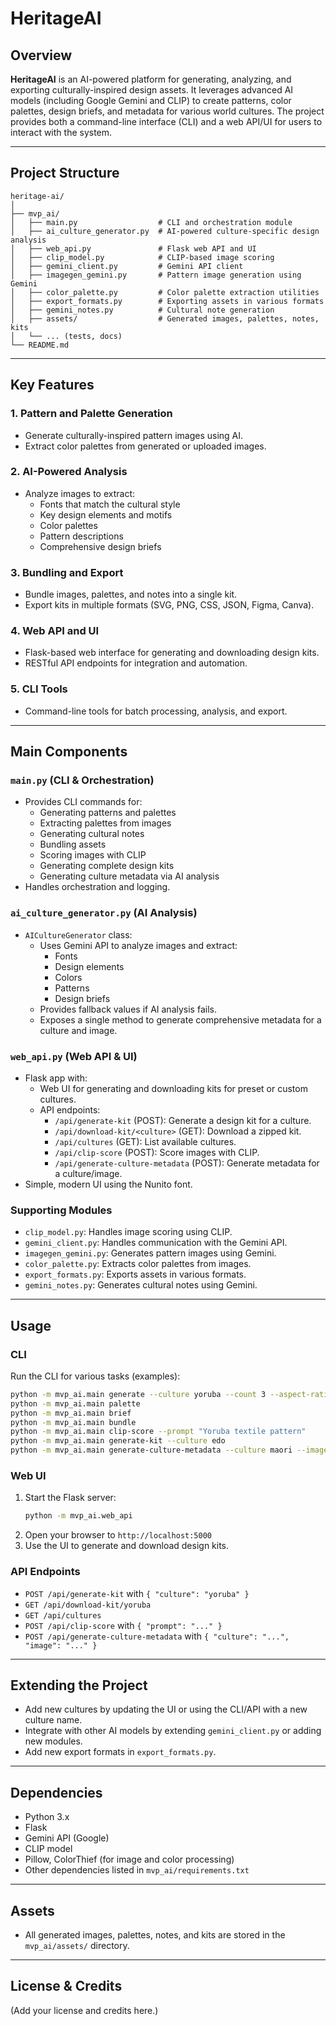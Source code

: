 # HeritageAI

## Overview

**HeritageAI** is an AI-powered platform for generating, analyzing, and exporting culturally-inspired design assets. It leverages advanced AI models (including Google Gemini and CLIP) to create patterns, color palettes, design briefs, and metadata for various world cultures. The project provides both a command-line interface (CLI) and a web API/UI for users to interact with the system.

---

## Project Structure

```
heritage-ai/
│
├── mvp_ai/
│   ├── main.py                  # CLI and orchestration module
│   ├── ai_culture_generator.py  # AI-powered culture-specific design analysis
│   ├── web_api.py               # Flask web API and UI
│   ├── clip_model.py            # CLIP-based image scoring
│   ├── gemini_client.py         # Gemini API client
│   ├── imagegen_gemini.py       # Pattern image generation using Gemini
│   ├── color_palette.py         # Color palette extraction utilities
│   ├── export_formats.py        # Exporting assets in various formats
│   ├── gemini_notes.py          # Cultural note generation
│   ├── assets/                  # Generated images, palettes, notes, kits
│   └── ... (tests, docs)
└── README.md
```

---

## Key Features

### 1. Pattern and Palette Generation
- Generate culturally-inspired pattern images using AI.
- Extract color palettes from generated or uploaded images.

### 2. AI-Powered Analysis
- Analyze images to extract:
  - Fonts that match the cultural style
  - Key design elements and motifs
  - Color palettes
  - Pattern descriptions
  - Comprehensive design briefs

### 3. Bundling and Export
- Bundle images, palettes, and notes into a single kit.
- Export kits in multiple formats (SVG, PNG, CSS, JSON, Figma, Canva).

### 4. Web API and UI
- Flask-based web interface for generating and downloading design kits.
- RESTful API endpoints for integration and automation.

### 5. CLI Tools
- Command-line tools for batch processing, analysis, and export.

---

## Main Components

### `main.py` (CLI & Orchestration)
- Provides CLI commands for:
  - Generating patterns and palettes
  - Extracting palettes from images
  - Generating cultural notes
  - Bundling assets
  - Scoring images with CLIP
  - Generating complete design kits
  - Generating culture metadata via AI analysis
- Handles orchestration and logging.

### `ai_culture_generator.py` (AI Analysis)
- `AICultureGenerator` class:
  - Uses Gemini API to analyze images and extract:
    - Fonts
    - Design elements
    - Colors
    - Patterns
    - Design briefs
  - Provides fallback values if AI analysis fails.
  - Exposes a single method to generate comprehensive metadata for a culture and image.

### `web_api.py` (Web API & UI)
- Flask app with:
  - Web UI for generating and downloading kits for preset or custom cultures.
  - API endpoints:
    - `/api/generate-kit` (POST): Generate a design kit for a culture.
    - `/api/download-kit/<culture>` (GET): Download a zipped kit.
    - `/api/cultures` (GET): List available cultures.
    - `/api/clip-score` (POST): Score images with CLIP.
    - `/api/generate-culture-metadata` (POST): Generate metadata for a culture/image.
- Simple, modern UI using the Nunito font.

### Supporting Modules
- `clip_model.py`: Handles image scoring using CLIP.
- `gemini_client.py`: Handles communication with the Gemini API.
- `imagegen_gemini.py`: Generates pattern images using Gemini.
- `color_palette.py`: Extracts color palettes from images.
- `export_formats.py`: Exports assets in various formats.
- `gemini_notes.py`: Generates cultural notes using Gemini.

---

## Usage

### CLI

Run the CLI for various tasks (examples):

```bash
python -m mvp_ai.main generate --culture yoruba --count 3 --aspect-ratio 1:1
python -m mvp_ai.main palette
python -m mvp_ai.main brief
python -m mvp_ai.main bundle
python -m mvp_ai.main clip-score --prompt "Yoruba textile pattern"
python -m mvp_ai.main generate-kit --culture edo
python -m mvp_ai.main generate-culture-metadata --culture maori --image path/to/image.png
```

### Web UI

1. Start the Flask server:
   ```bash
   python -m mvp_ai.web_api
   ```
2. Open your browser to `http://localhost:5000`
3. Use the UI to generate and download design kits.

### API Endpoints

- `POST /api/generate-kit` with `{ "culture": "yoruba" }`
- `GET /api/download-kit/yoruba`
- `GET /api/cultures`
- `POST /api/clip-score` with `{ "prompt": "..." }`
- `POST /api/generate-culture-metadata` with `{ "culture": "...", "image": "..." }`

---

## Extending the Project

- Add new cultures by updating the UI or using the CLI/API with a new culture name.
- Integrate with other AI models by extending `gemini_client.py` or adding new modules.
- Add new export formats in `export_formats.py`.

---

## Dependencies

- Python 3.x
- Flask
- Gemini API (Google)
- CLIP model
- Pillow, ColorThief (for image and color processing)
- Other dependencies listed in `mvp_ai/requirements.txt`

---

## Assets

- All generated images, palettes, notes, and kits are stored in the `mvp_ai/assets/` directory.

---

## License & Credits

(Add your license and credits here.) 